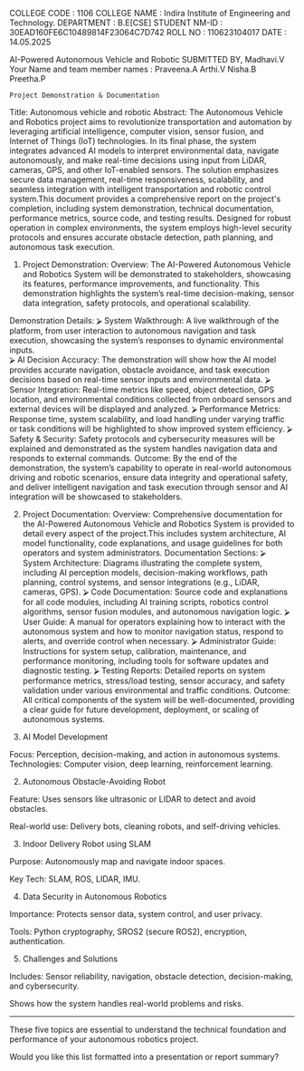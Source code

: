 COLLEGE CODE : 1106
COLLEGE NAME : Indira Institute of Engineering and Technology.
DEPARTMENT : B.E[CSE]
STUDENT NM-ID : 30EAD160FE6C10489814F23064C7D742
ROLL NO : 110623104017
DATE : 14.05.2025

AI-Powered Autonomous Vehicle and Robotic
SUBMITTED BY,
Madhavi.V
Your Name and team member names :
       Praveena.A
Arthi.V
Nisha.B
Preetha.P

    Project Demonstration & Documentation
Title: Autonomous vehicle and robotic
Abstract:
                       The Autonomous Vehicle and Robotics project aims to revolutionize transportation and automation by leveraging artificial intelligence, computer vision, sensor fusion, and Internet of Things (IoT) technologies. In its final phase, the system integrates advanced AI models to interpret environmental data, navigate autonomously, and make real-time decisions using input from LiDAR, cameras, GPS, and other IoT-enabled sensors. The solution emphasizes secure data management, real-time responsiveness, scalability, and seamless integration with intelligent transportation and robotic control system.This document provides a comprehensive report on the project's completion, including system demonstration, technical documentation, performance metrics, source code, and testing results. Designed for robust operation in complex environments, the system employs high-level security protocols and ensures accurate obstacle detection, path planning, and autonomous task execution. 

1. Project Demonstration:
Overview:
                The AI-Powered Autonomous Vehicle and Robotics System will be demonstrated to stakeholders, showcasing its features, performance improvements, and functionality. This demonstration highlights the system’s real-time decision-making, sensor data integration, safety protocols, and operational scalability.

Demonstration Details:
⮚	System Walkthrough: A live walkthrough of the platform,
from user interaction to autonomous navigation and task execution,
showcasing the system’s responses to dynamic environmental inputs.              
⮚	AI Decision Accuracy: The demonstration will show how the AI
model provides accurate navigation, obstacle avoidance, and task execution
decisions based on real-time sensor inputs and environmental data.
⮚	Sensor Integration: Real-time metrics like speed, object
detection, GPS location, and environmental conditions collected from onboard
sensors and external devices will be displayed and analyzed.
⮚	Performance Metrics: Response time, system scalability, and load
handling under varying traffic or task conditions will be highlighted to show
improved system efficiency.
⮚	Safety & Security: Safety protocols and cybersecurity measures
will be explained and demonstrated as the system handles navigation data and
responds to external commands.
Outcome:
                 By the end of the demonstration, the system’s capability to operate in real-world autonomous driving and robotic scenarios, ensure data integrity and operational safety, and deliver intelligent navigation and task execution through sensor and AI integration will be showcased to stakeholders.

2. Project Documentation:
Overview:
                   Comprehensive documentation for the AI-Powered Autonomous Vehicle and Robotics System is provided to detail every aspect of the project.This includes system architecture, AI model functionality, code
explanations, and usage guidelines for both operators and system administrators.
Documentation Sections:
⮚	System Architecture: Diagrams illustrating the complete system,
including AI perception models, decision-making workflows, path planning,
control systems, and sensor integrations (e.g., LiDAR, cameras, GPS).
⮚	Code Documentation: Source code and explanations for all code
modules, including AI training scripts, robotics control algorithms, sensor
fusion modules, and autonomous navigation logic.
⮚	User Guide: A manual for operators explaining how to interact
with the autonomous system and how to monitor navigation status, respond
to alerts, and override control when necessary.
⮚	Administrator Guide: Instructions for system setup, calibration,
maintenance, and performance monitoring, including tools for software
updates and diagnostic testing.
⮚	Testing Reports: Detailed reports on system performance
metrics, stress/load testing, sensor accuracy, and safety validation under
various environmental and traffic conditions.
Outcome:
              All critical components of the system will be well-documented, providing a clear guide for future development, deployment, or scaling of autonomous systems.

  
1. AI Model Development

Focus: Perception, decision-making, and action in autonomous systems.
Technologies: Computer vision, deep learning, reinforcement learning.


2. Autonomous Obstacle-Avoiding Robot

Feature: Uses sensors like ultrasonic or LIDAR to detect and avoid obstacles.

Real-world use: Delivery bots, cleaning robots, and self-driving vehicles.



3. Indoor Delivery Robot using SLAM

Purpose: Autonomously map and navigate indoor spaces.

Key Tech: SLAM, ROS, LIDAR, IMU.



4. Data Security in Autonomous Robotics

Importance: Protects sensor data, system control, and user privacy.

Tools: Python cryptography, SROS2 (secure ROS2), encryption, authentication.



5. Challenges and Solutions

Includes: Sensor reliability, navigation, obstacle detection, decision-making, and cybersecurity.

Shows how the system handles real-world problems and risks.





---

These five topics are essential to understand the technical foundation and performance of your autonomous robotics project.

Would you like this list formatted into a presentation or report summary?
